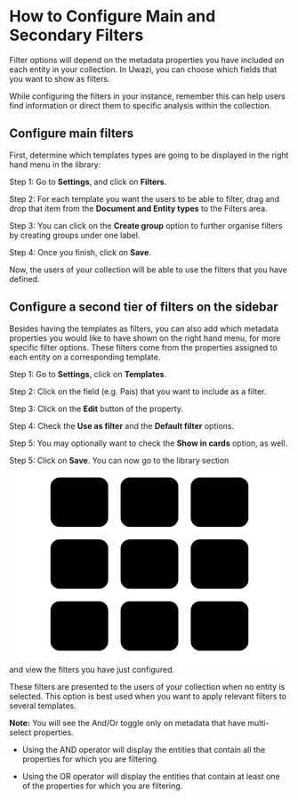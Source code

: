 # How to Configure Main and Secondary Filters

Filter options will depend on the metadata properties you have included on each entity in your collection. In Uwazi, you can choose which fields that you want to show as filters.

While configuring the filters in your instance, remember this can help users find information or direct them to specific analysis within the collection.

## Configure main filters

First, determine which templates types are going to be displayed in the right hand menu in the library:

Step 1: Go to **Settings**, and click on **Filters**.

Step 2: For each template you want the users to be able to filter, drag and drop that item from the **Document and Entity types** to the Filters area.

Step 3: You can click on the **Create group** option to further organise filters by creating groups under one label.

Step 4: Once you finish, click on **Save**.

Now, the users of your collection will be able to use the filters that you have defined.

## Configure a second tier of filters on the sidebar

Besides having the templates as filters, you can also add which metadata properties you would like to have shown on the right hand menu, for more specific filter options. These filters come from the properties assigned to each entity on a corresponding template.

Step 1: Go to **Settings**, click on **Templates**.

Step 2: Click on the field (e.g. Pais) that you want to include as a filter.

Step 3: Click on the **Edit** button of the property.

Step 4: Check the **Use as filter** and the **Default filter** options.

Step 5: You may optionally want to check the **Show in cards** option, as well.

Step 5: Click on **Save**. You can now go to the library section ![image alt text](images/image_42.png)and view the filters you have just configured.

These filters are presented to the users of your collection when no entity is selected. This option is best used when you want to apply relevant filters to several templates.

**Note:** You will see the And/Or toggle only on metadata that have multi-select properties.

- Using the AND operator will display the entities that contain all the properties for which you are filtering.

- Using the OR operator will display the entities that contain at least one of the properties for which you are filtering.
